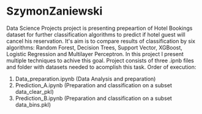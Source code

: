 # SzymonZaniewski
Data Science Projects
project is presenting prepeartion of Hotel Bookings dataset for further classification algorithms to predict if hotel guest will cancel his reservation. It's aim is to compare results of classification by six algorithms: Random Forest, Decision Trees, Support Vector, XGBoost, Logistic Regression and Multilayer Perceptron. In this project I present multiple techniques to achive this goal.
Project consists of three .ipnb files and folder with datasets needed to acomplish this task.
Order of execution:
1. Data_preparation.ipynb (Data Analysis and preparation)
2. Prediction_A.ipynb (Preparation and classification on a subset data_clear_pkl)
3. Prediction_B.ipynb (Preparation and classification on a subset data_bins.pkl)
